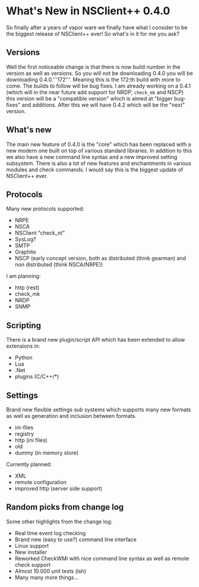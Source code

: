 # What's New in NSClient++ 0.4.0 #

So finally after a years of vapor ware we finally have what I consider to be the biggest release of NSClient++ ever! So what's in it for me you ask?

## Versions ##

Well the first noticeable change is that there is now build number in the version as well as versions. So you will not be downloading 0.4.0 you will be downloading 0.4.0.'''172'''. Meaning this is the 172:th build with more to come. The builds to follow will be bug fixes. I am already working on a 0.4.1 (which will in the near future add support for NRDP, `check_mk` and NSCP) this version will be a "compatible version" which is aimed at "bigger bug-fixes" and additions.
After this we will have 0.4.2 which will be the "next" version.

## What's new ##

The main new feature of 0.4.0 is the "core" which has been replaced with a new modern one built on top of various standard libraries.
In addition to this we also have a new command line syntax and a new improved setting subsystem.
There is also a lot of new features and enchantments in various modules and check commands.
I would say this is the biggest update of NSClient++ ever.


## Protocols ##

Many new protocols supported:

-   NRPE
-   NSCA
-   NSClient "check_nt"
-   SysLog?
-   SMTP
-   Graphite
-   NSCP (early concept version, both as distributed (think gearman) and non distributed (think NSCA/NRPE))

I am planning:

-   http (rest)
-   check_mk
-   NRDP
-   SNMP

## Scripting ##

There is a brand new plugin/script API which has been extended to allow extensions in:

-   Python
-   Lua
-   .Net
-   plugins (C/C++/\*)

## Settings ##

Brand new flexible settings sub systems which supports many new formats as well as generation and inclusion between formats.

-   ini-files
-   registry
-   http (ini files)
-   old
-   dummy (in memory store)

Currently planned:

-   XML
-   remote configuration
-   improved http (server side support)

## Random picks from change log ##

Some other highlights from the change log:

-   Real time event log checking
-   Brand new (easy to use?) command line interface
-   Linux support
-   New installer
-   Reworked CheckWMi with nice command line syntax as well as remote check support
-   Almost 10.000 unit tests (ish)
-   Many many more things...
